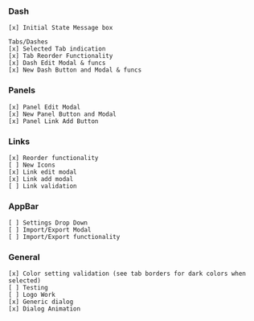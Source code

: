 ### Dash
    [x] Initial State Message box

    Tabs/Dashes
    [x] Selected Tab indication
    [x] Tab Reorder Functionality
    [x] Dash Edit Modal & funcs
    [x] New Dash Button and Modal & funcs

### Panels
    [x] Panel Edit Modal
    [x] New Panel Button and Modal
    [x] Panel Link Add Button

### Links
    [x] Reorder functionality
    [ ] New Icons
    [x] Link edit modal
    [x] Link add modal
    [ ] Link validation

### AppBar 
    [ ] Settings Drop Down
    [ ] Import/Export Modal
    [ ] Import/Export functionality

### General
    [x] Color setting validation (see tab borders for dark colors when selected)
    [ ] Testing
    [ ] Logo Work
    [x] Generic dialog
    [x] Dialog Animation